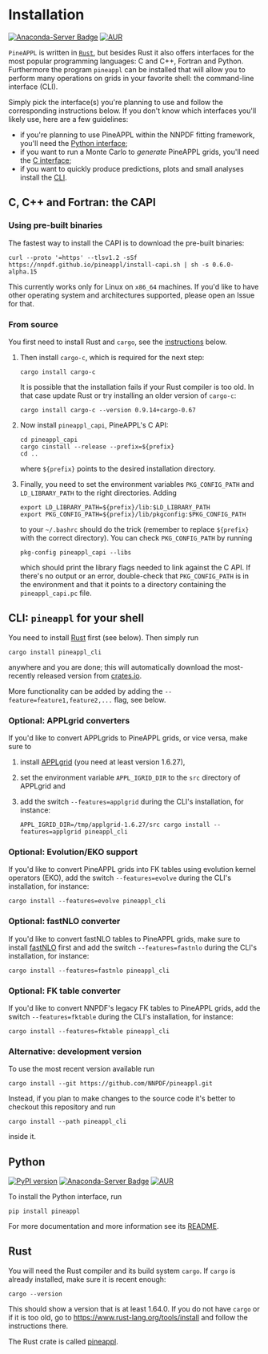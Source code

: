 # Installation

[![Anaconda-Server Badge](https://anaconda.org/conda-forge/pineappl/badges/installer/conda.svg)](https://anaconda.org/conda-forge/pineappl)
[![AUR](https://img.shields.io/aur/version/pineappl)](https://aur.archlinux.org/packages/pineappl)

`PineAPPL` is written in [`Rust`](https://www.rust-lang.org/), but besides Rust
it also offers interfaces for the most popular programming languages: C and
C++, Fortran and Python. Furthermore the program `pineappl` can be installed
that will allow you to perform many operations on grids in your favorite shell:
the command-line interface (CLI).

Simply pick the interface(s) you're planning to use and follow the
corresponding instructions below. If you don't know which interfaces you'll
likely use, here are a few guidelines:

- if you're planning to use PineAPPL within the NNPDF fitting framework, you'll
  need the [Python interface](#python);
- if you want to run a Monte Carlo to *generate* PineAPPL grids, you'll need
  the [C interface](#c-c-and-fortran-the-capi);
- if you want to quickly produce predictions, plots and small analyses install
  the [CLI](#cli-pineappl-for-your-shell).

## C, C++ and Fortran: the CAPI

### Using pre-built binaries

The fastest way to install the CAPI is to download the pre-built binaries:

    curl --proto '=https' --tlsv1.2 -sSf https://nnpdf.github.io/pineappl/install-capi.sh | sh -s 0.6.0-alpha.15

This currently works only for Linux on `x86_64` machines. If you'd like to have
other operating system and architectures supported, please open an Issue for
that.

### From source

You first need to install Rust and `cargo`, see the [instructions](#rust)
below.

1. Then install `cargo-c`, which is required for the next step:

       cargo install cargo-c

   It is possible that the installation fails if your Rust compiler is too old.
   In that case update Rust or try installing an older version of `cargo-c`:

       cargo install cargo-c --version 0.9.14+cargo-0.67

2. Now install `pineappl_capi`, PineAPPL's C API:

       cd pineappl_capi
       cargo cinstall --release --prefix=${prefix}
       cd ..

   where `${prefix}` points to the desired installation directory.

3. Finally, you need to set the environment variables `PKG_CONFIG_PATH` and
   `LD_LIBRARY_PATH` to the right directories. Adding

       export LD_LIBRARY_PATH=${prefix}/lib:$LD_LIBRARY_PATH
       export PKG_CONFIG_PATH=${prefix}/lib/pkgconfig:$PKG_CONFIG_PATH

   to your `~/.bashrc` should do the trick (remember to replace `${prefix}` with
   the correct directory). You can check `PKG_CONFIG_PATH` by running

       pkg-config pineappl_capi --libs

   which should print the library flags needed to link against the C API. If
   there's no output or an error, double-check that `PKG_CONFIG_PATH` is in the
   environment and that it points to a directory containing the
   `pineappl_capi.pc` file.

## CLI: `pineappl` for your shell

You need to install [Rust](#rust) first (see below). Then simply run

    cargo install pineappl_cli

anywhere and you are done; this will automatically download the most-recently
released version from [crates.io](https://crates.io).

More functionality can be added by adding the `--feature=feature1,feature2,...`
flag, see below.

### Optional: APPLgrid converters

If you'd like to convert APPLgrids to PineAPPL grids, or vice versa, make sure
to

1. install [APPLgrid](https://applgrid.hepforge.org/) (you need at least
   version 1.6.27),
2. set the environment variable `APPL_IGRID_DIR` to the `src` directory of
   APPLgrid and
3. add the switch `--features=applgrid` during the CLI's installation, for
   instance:

       APPL_IGRID_DIR=/tmp/applgrid-1.6.27/src cargo install --features=applgrid pineappl_cli

### Optional: Evolution/EKO support

If you'd like to convert PineAPPL grids into FK tables using evolution kernel
operators (EKO), add the switch `--features=evolve` during the CLI's
installation, for instance:

    cargo install --features=evolve pineappl_cli

### Optional: fastNLO converter

If you'd like to convert fastNLO tables to PineAPPL grids, make sure to install
[fastNLO](https://fastnlo.hepforge.org/) first and add the switch
`--features=fastnlo` during the CLI's installation, for instance:

    cargo install --features=fastnlo pineappl_cli

### Optional: FK table converter

If you'd like to convert NNPDF's legacy FK tables to PineAPPL grids, add the switch
`--features=fktable` during the CLI's installation, for instance:

    cargo install --features=fktable pineappl_cli

### Alternative: development version

To use the most recent version available run

    cargo install --git https://github.com/NNPDF/pineappl.git

Instead, if you plan to make changes to the source code it's better to checkout
this repository and run

    cargo install --path pineappl_cli

inside it.

## Python

[![PyPI version](https://badge.fury.io/py/pineappl.svg)](https://badge.fury.io/py/pineappl)
[![Anaconda-Server Badge](https://anaconda.org/conda-forge/pineappl/badges/installer/conda.svg)](https://anaconda.org/conda-forge/pineappl)
[![AUR](https://img.shields.io/aur/version/pineappl)](https://aur.archlinux.org/packages/pineappl)

To install the Python interface, run

    pip install pineappl

For more documentation and more information see its
[README](../pineappl_py/README.md).

## Rust

You will need the Rust compiler and its build system `cargo`. If `cargo` is
already installed, make sure it is recent enough:

    cargo --version

This should show a version that is at least 1.64.0. If you do not have `cargo`
or if it is too old, go to <https://www.rust-lang.org/tools/install> and follow
the instructions there.

The Rust crate is called [pineappl](https://docs.rs/pineappl/latest/pineappl/).
